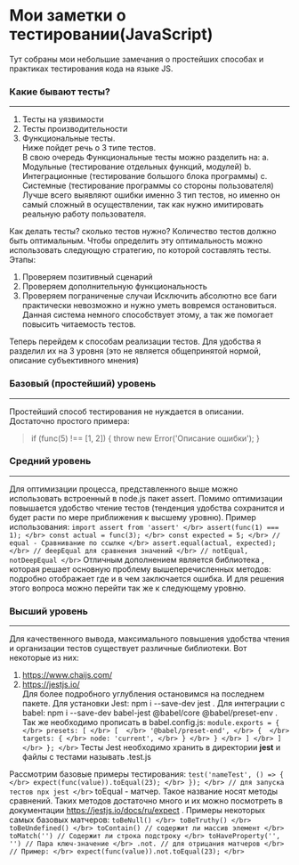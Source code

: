 # Мои заметки о тестировании(JavaScript)

Тут собраны мои небольшие замечания о простейших способах и практиках тестирования кода на языке JS.

### Какие бывают тесты?
------------------------------------
1. Тесты на уязвимости
2. Тесты производительности
3. Функциональные тесты. </br>
Ниже пойдет речь о 3 типе тестов. </br>
В свою очередь Функциональные тесты можно разделить на:
  a. Модульные (тестирование отдельных функций, модулей)
  b. Интеграционные (тестирование большого блока программы)
  c. Системные (тестирование программы со стороны пользователя) </br>
Лучше всего выявляют ошибки именно 3 тип тестов, но именно он самый сложный в осуществлении, так как нужно имитировать реальную работу пользователя.

Как делать тесты? сколько тестов нужно?
Количество тестов должно быть оптимальным. Чтобы определить эту оптимальность можно использовать следующую стратегию, по которой составлять тесты. Этапы:
1. Проверяем позитивный сценарий
2. Проверяем дополнительную функциональность
3. Проверяем пограниченые случаи
Исключить абсолютно все баги практически невозможно и нужно уметь вовремся остановиться. Данная система немного способствует этому, а так же помогает повысить читаемость тестов. 

Теперь перейдем к способам реализации тестов. Для удобства я разделил их на 3 уровня (это не является общепринятой нормой, описание субъективного мнения)

### Базовый (простейший) уровень
------------------------------------
Простейший способ тестирования не нуждается в описании. Достаточно простого примера:

>  if (func(5) !== [1, 2]) {
>    throw new Error('Описание ошибки');
>  }

### Средний уровень
------------------------------------
Для оптимизации процесса, представленного выше можно использовать встроенный в node.js пакет assert.
Помимо оптимизации повышается удобство чтение тестов (тенденция удобства сохранится и будет расти по мере приближения к высшему уровню).
Пример использования:
`
import assert from 'assert' </br>
assert(func(1) === 1); </br>
const actual = func(3); </br>
const expected = 5; </br>
// equal - Сравнивание по ссылке </br>
assert.equal(actual, expected); </br>
// deepEqual для сравнения значений </br>
// notEqual, notDeepEqual </br>
`
Отличным дополнением является библиотека <power-assets>, которая решает основную проблему вышеперечисленных методов: <power-assets> подробно отображает где и в чем заключается ошибка.
И для решения этого вопроса можно перейти так же к следующему уровню.

### Высший уровень
------------------------------------
Для качественного вывода, максимального повышения удобства чтения и организации тестов существует различные библиотеки. 
Вот некоторые из них:
1. https://www.chaijs.com/
2. https://jestjs.io/ </br>
Для более подробного углубления остановимся на последнем пакете.
Для установки Jest: npm i --save-dev jest .
Для интеграции с babel: npm i --save-dev babel-jest @babel/core @babel/preset-env .
Так же необходимо прописать в babel.config.js:
`
module.exports = { </br>
  presets: [ </br>
    [  </br>
      '@babel/preset-end', </br>
      {  </br>
        targets: { </br>
          node: 'current', </br>
        } </br>
      } </br>
    ] </br>
  ] </br>
}; </br>
`
Тесты Jest необходимо хранить в директории __jest__ и файлы с тестами называть <name>.test.js

Рассмотрим базовые примеры тестирования:
`
test('nameTest', () => { </br>
  expect(func(value)).toEqual(23); </br>
}); </br>
// для запуска тестов npx jest </br>
`
toEqual - матчер. Такое название носят методы сравнений. Таких методов достаточно много и их можно посмотреть в документации https://jestjs.io/docs/ru/expect .
Примеры некоторых самых базовых матчеров:
`
toBeNull() </br>
toBeTruthy() </br>
toBeUndefined() </br>
toContain() // содержит ли массив элемент </br>
toMatch('') // Содержит ли строка подстроку </br>
toHaveProperty('', '') // Пара ключ-значение </br>
.not. // для отрицания матчеров </br>
// Пример: </br>
expect(func(value)).not.toEqual(23); </br>
`